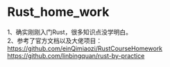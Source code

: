 # Rust_home_work
1、确实刚刚入门Rust，很多知识点没学明白。<br />
2、参考了官方文档以及大佬项目：<br />
  https://github.com/einQimiaozi/RustCourseHomework<br />
  https://github.com/linbingquan/rust-by-practice
